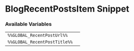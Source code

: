 # BlogRecentPostsItem Snippet

### Available Variables
|||
|---|---|
| `%%GLOBAL_RecentPostUrl%%` |
| `%%GLOBAL_RecentPostTitle%%` |
